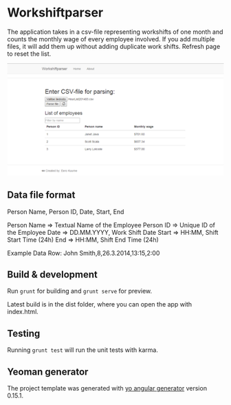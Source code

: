 # Workshiftparser

The application takes in a csv-file representing workshifts of one month and counts the monthly wage of
every employee involved. If you add multiple files, it will add them up without adding duplicate work shifts.
Refresh page to reset the list.

![alt tag](https://github.com/eekuurne/workshiftparser/blob/master/app/images/workshiftparser_screenshot.png)

## Data file format

Person Name, Person ID, Date, Start, End

Person Name => Textual Name of the Employee 
Person ID => Unique ID of the Employee
Date => DD.MM.YYYY, Work Shift Date
Start => HH:MM, Shift Start Time (24h)
End => HH:MM, Shift End Time (24h)

Example Data Row:
John Smith,8,26.3.2014,13:15,2:00

## Build & development

Run `grunt` for building and `grunt serve` for preview. 

Latest build is in the dist folder, where you can open the app with index.html.

## Testing

Running `grunt test` will run the unit tests with karma.

## Yeoman generator

The project template was generated with [yo angular generator](https://github.com/yeoman/generator-angular)
version 0.15.1.